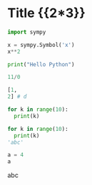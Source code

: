 # Title {{2*3}}

```python
import sympy
```

```python
x = sympy.Symbol('x')
x**2
```

```python
print("Hello Python")
```

```python
11/0
```

```python
[1,
2] # d
```

```python
for k in range(10):
  print(k)
```

```python
for k in range(10):
  print(k)
'abc'
```

```python
a = 4
a
```

<!--break-->

abc
